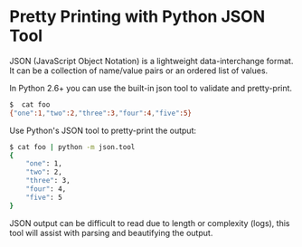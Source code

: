 # Pretty Printing with Python JSON Tool

JSON (JavaScript Object Notation) is a lightweight data-interchange format. 
It can be a collection of name/value pairs or an ordered list of values.

In Python 2.6+ you can use the built-in json tool to validate and pretty-print.

```bash
$  cat foo
{"one":1,"two":2,"three":3,"four":4,"five":5}
```
Use Python's JSON tool to pretty-print the output:

```bash
$ cat foo | python -m json.tool
{
    "one": 1,
    "two": 2,
    "three": 3,
    "four": 4,
    "five": 5  
}
```
JSON output can be difficult to read due to length or complexity (logs), this
tool will assist with parsing and beautifying the output.
